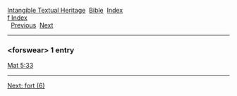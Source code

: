 [Intangible Textual Heritage](../../index)  [Bible](../index) 
[Index](index)   
[f Index](_f_)  
  [Previous](c04463)  [Next](c04465) 

------------------------------------------------------------------------

### &lt;forswear&gt; 1 entry

[Mat 5:33](../kjv/mat005.htm#033)  

------------------------------------------------------------------------

[Next: fort (6)](c04465)
